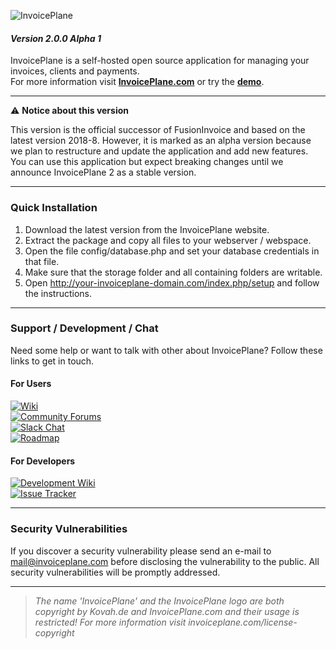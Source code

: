 ![InvoicePlane](http://invoiceplane.com/content/logo/PNG/logo_300x150.png)
#### _Version 2.0.0 Alpha 1_

InvoicePlane is a self-hosted open source application for managing your invoices, clients and payments.    
For more information visit __[InvoicePlane.com](https://invoiceplane.com)__ or try the __[demo](https://demo.invoiceplane.com)__.

---

:warning: **Notice about this version**

This version is the official successor of FusionInvoice and based on the latest version 2018-8. However, it
is marked as an alpha version because we plan to restructure and update the application and add new features.  
You can use this application but expect breaking changes until we announce InvoicePlane 2 as a stable version.

---

### Quick Installation

1. Download the latest version from the InvoicePlane website.
2. Extract the package and copy all files to your webserver / webspace.
3. Open the file config/database.php and set your database credentials in that file.
4. Make sure that the storage folder and all containing folders are writable.
5. Open http://your-invoiceplane-domain.com/index.php/setup and follow the instructions.

---

### Support / Development / Chat

Need some help or want to talk with other about InvoicePlane? Follow these links to get in touch.

#### For Users

[![Wiki](https://img.shields.io/badge/Help%3A-Official%20Wiki-429ae1.svg)](https://wiki.invoiceplane.com/)  
[![Community Forums](https://img.shields.io/badge/Help%3A-Community%20Forums-429ae1.svg)](https://community.invoiceplane.com/)  
[![Slack Chat](https://img.shields.io/badge/Development%3A-Slack%20Chat-429ae1.svg)](https://invoiceplane-slack.herokuapp.com/)  
[![Roadmap](https://img.shields.io/badge/Development%3A-Roadmap-429ae1.svg)](https://go.invoiceplane.com/roadmapv1)  

#### For Developers

[![Development Wiki](https://img.shields.io/badge/Development%3A-Wiki-429ae1.svg)](https://devwiki.invoiceplane.com/)  
[![Issue Tracker](https://img.shields.io/badge/Development%3A-Issue%20Tracker-429ae1.svg)](https://development.invoiceplane.com/)  

---

### Security Vulnerabilities

If you discover a security vulnerability please send an e-mail to mail@invoiceplane.com before disclosing the vulnerability to the public.
All security vulnerabilities will be promptly addressed.

---

> _The name 'InvoicePlane' and the InvoicePlane logo are both copyright by Kovah.de and InvoicePlane.com
and their usage is restricted! For more information visit invoiceplane.com/license-copyright_
